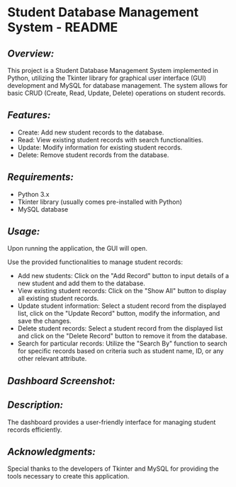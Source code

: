 # Student Database Management System - README
## _Overview:_
This project is a Student Database Management System implemented in Python, utilizing the Tkinter library for graphical user interface (GUI) development and MySQL for database management. The system allows for basic CRUD (Create, Read, Update, Delete) operations on student records.

## _Features:_
- Create: Add new student records to the database.
- Read: View existing student records with search functionalities.
- Update: Modify information for existing student records.
- Delete: Remove student records from the database.
## _Requirements:_
- Python 3.x
- Tkinter library (usually comes pre-installed with Python)
- MySQL database
## _Usage:_
Upon running the application, the GUI will open.

Use the provided functionalities to manage student records:

- Add new students: Click on the "Add Record" button to input details of a new student and add them to the database.
- View existing student records: Click on the "Show All" button to display all existing student records.
- Update student information: Select a student record from the displayed list, click on the "Update Record" button, modify the information, and save the changes.
- Delete student records: Select a student record from the displayed list and click on the "Delete Record" button to remove it from the database.
- Search for particular records: Utilize the "Search By" function to search for specific records based on criteria such as student name, ID, or any other relevant attribute.
## _Dashboard Screenshot:_
## _Description:_

The dashboard provides a user-friendly interface for managing student records efficiently. 



## _Acknowledgments:_
Special thanks to the developers of Tkinter and MySQL for providing the tools necessary to create this application.


